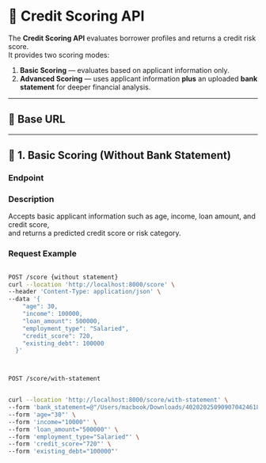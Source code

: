 # 🧮 Credit Scoring API

The **Credit Scoring API** evaluates borrower profiles and returns a credit risk score.  
It provides two scoring modes:

1. **Basic Scoring** — evaluates based on applicant information only.  
2. **Advanced Scoring** — uses applicant information **plus** an uploaded **bank statement** for deeper financial analysis.

---

## 🚀 Base URL


---

## 🔹 1. Basic Scoring (Without Bank Statement)

### **Endpoint**

### **Description**
Accepts basic applicant information such as age, income, loan amount, and credit score,  
and returns a predicted credit score or risk category.

### **Request Example**
```bash

POST /score {without statement}
curl --location 'http://localhost:8000/score' \
--header 'Content-Type: application/json' \
--data '{
    "age": 30,
    "income": 100000,
    "loan_amount": 500000,
    "employment_type": "Salaried",
    "credit_score": 720,
    "existing_debt": 100000
  }'



POST /score/with-statement


curl --location 'http://localhost:8000/score/with-statement' \
--form 'bank_statement=@"/Users/macbook/Downloads/4020202509090704246186.pdf"' \
--form 'age="30"' \
--form 'income="10000"' \
--form 'loan_amount="500000"' \
--form 'employment_type="Salaried"' \
--form 'credit_score="720"' \
--form 'existing_debt="100000"'
